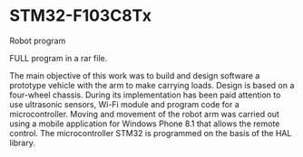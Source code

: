 # STM32-F103C8Tx
Robot program

FULL program in a rar file.

The main objective of this work was to build and design software a prototype vehicle with the arm to make carrying loads. Design is based on a four-wheel chassis. During its implementation has been paid attention to use ultrasonic sensors, Wi-Fi module and program code for a microcontroller. Moving and movement of the robot arm was carried out using a mobile application for Windows Phone 8.1 that allows the remote control. The microcontroller STM32 is programmed on the basis of the HAL library.
